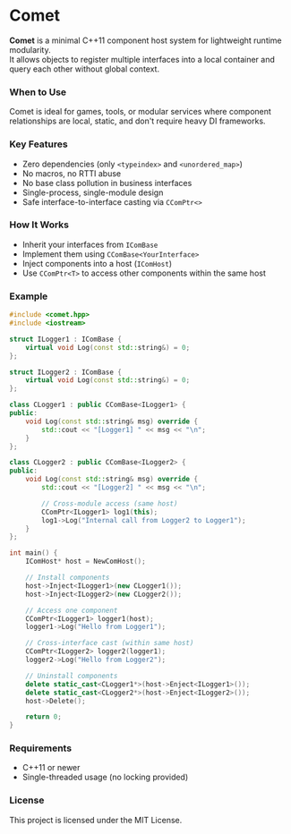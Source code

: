 ﻿# Comet

**Comet** is a minimal C++11 component host system for lightweight runtime modularity.  
It allows objects to register multiple interfaces into a local container and query each other without global context.

### When to Use
Comet is ideal for games, tools, or modular services where component relationships are local, static, and don't require heavy DI frameworks.

### Key Features

- Zero dependencies (only `<typeindex>` and `<unordered_map>`)
- No macros, no RTTI abuse
- No base class pollution in business interfaces
- Single-process, single-module design
- Safe interface-to-interface casting via `CComPtr<>`

### How It Works

- Inherit your interfaces from `IComBase`
- Implement them using `CComBase<YourInterface>`
- Inject components into a host (`IComHost`)
- Use `CComPtr<T>` to access other components within the same host

### Example

```cpp
#include <comet.hpp>
#include <iostream>

struct ILogger1 : IComBase {
    virtual void Log(const std::string&) = 0;
};

struct ILogger2 : IComBase {
    virtual void Log(const std::string&) = 0;
};

class CLogger1 : public CComBase<ILogger1> {
public:
    void Log(const std::string& msg) override {
        std::cout << "[Logger1] " << msg << "\n";
    }
};

class CLogger2 : public CComBase<ILogger2> {
public:
    void Log(const std::string& msg) override {
        std::cout << "[Logger2] " << msg << "\n";

        // Cross-module access (same host)
        CComPtr<ILogger1> log1(this);
        log1->Log("Internal call from Logger2 to Logger1");
    }
};

int main() {
    IComHost* host = NewComHost();

    // Install components
    host->Inject<ILogger1>(new CLogger1());
    host->Inject<ILogger2>(new CLogger2());

    // Access one component
    CComPtr<ILogger1> logger1(host);
    logger1->Log("Hello from Logger1");

    // Cross-interface cast (within same host)
    CComPtr<ILogger2> logger2(logger1);
    logger2->Log("Hello from Logger2");

    // Uninstall components
    delete static_cast<CLogger1*>(host->Enject<ILogger1>());
    delete static_cast<CLogger2*>(host->Enject<ILogger2>());
    host->Delete();

    return 0;
}
```

### Requirements

* C++11 or newer
* Single-threaded usage (no locking provided)

### License

This project is licensed under the MIT License.
